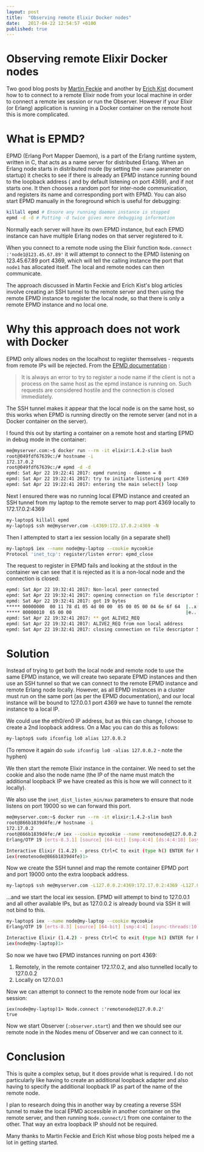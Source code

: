 ```yaml
---
layout: post
title:  "Observing remote Elixir Docker nodes"
date:   2017-04-22 12:54:57 +0100
published: true
---
```


# Observing remote Elixir Docker nodes

Two good blog posts by [Martin Feckie](http://mfeckie.github.io/Remote-Profiling-Elixir-Over-SSH/) and another by [Erich Kist](http://blog.plataformatec.com.br/2016/05/tracing-and-observing-your-remote-node/) document how to to connect to a remote Elixir node from your local machine in order to connect a remote iex session or run the Observer.  However if your Elixir (or Erlang) application is running in a Docker container on the remote host this is more complicated.

# What is EPMD?

EPMD (Erlang Port Mapper Daemon), is a part of the Erlang runtime system, written in C, that acts as a name server for distributed Erlang. When an Erlang node starts in distributed mode (by setting the `-name` parameter on startup) it checks to see if there is already an EPMD instance running bound to the loopback address ( and by default listening on port 4369), and if not starts one.  It then chooses a random port for inter-node communication, and registers its name and corresponding port with EPMD.  You can also start EPMD manually in the foreground which is useful for debugging:

```bash
killall epmd # Ensure any running daemon instance is stopped
epmd -d -d # Putting -d twice gives more debugging information
```

Normally each server will have its own EPMD instance, but each EPMD instance can have multiple Erlang nodes on that server registered to it.

When you connect to a remote node using the Elixir function `Node.connect :'node1@123.45.67.89'` it will attempt to connect to the EPMD listening on 123.45.67.89 port 4369, which will tell the calling instance the port that `node1` has allocated itself.  The local and remote nodes can then communicate.

The approach discussed in Martin Feckie and Erich Kist's blog articles involve creating an SSH tunnel to the remote server and then using the remote EPMD instance to register the local node, so that there is only a remote EPMD instance and no local one.

# Why this approach does not work with Docker

EPMD only allows nodes on the localhost to register themselves - requests from remote IPs will be rejected.  From the [EPMD documentation](http://erlang.org/doc/man/epmd.html) :

> It is always an error to try to register a node name if the client is not a process on the same host as the epmd
> instance is running on. Such requests are considered hostile and the connection is closed immediately.

The SSH tunnel makes it appear that the local node is on the same host, so this works when EPMD is running directly on the remote server (and not in a Docker container on the server).

I found this out by starting a container on a remote host and starting EPMD in debug mode in the container:

```bash
me@myserver.com:~$ docker run --rm -it elixir:1.4.2-slim bash
root@049fdf67639c:/# hostname -i
172.17.0.2
root@049fdf67639c:/# epmd -d -d
epmd: Sat Apr 22 19:22:41 2017: epmd running - daemon = 0
epmd: Sat Apr 22 19:22:41 2017: try to initiate listening port 4369
epmd: Sat Apr 22 19:22:41 2017: entering the main select() loop
```

Next I ensured there was no running local EPMD instance and created an SSH tunnel from my laptop to the remote server to map port 4369 locally to 172.17.0.2:4369
```bash
my-laptop$ killall epmd
my-laptop$ ssh me@myserver.com -L4369:172.17.0.2:4369 -N
```
Then I attempted to start a iex session locally (in a separate shell)
```bash
my-laptop$ iex --name node@my-laptop --cookie mycookie
Protocol 'inet_tcp': register/listen error: epmd_close
```

The request to register in EPMD fails and looking at the stdout in the container we can see that it is rejected as it is a non-local node and the connection is closed:
```bash
epmd: Sat Apr 22 19:32:41 2017: Non-local peer connected
epmd: Sat Apr 22 19:32:41 2017: opening connection on file descriptor 5
epmd: Sat Apr 22 19:32:41 2017: got 19 bytes
***** 00000000  00 11 78 d1 05 4d 00 00  05 00 05 00 04 6e 6f 64  |..x..M.......nod|
***** 00000010  65 00 00                                          |e..|
epmd: Sat Apr 22 19:32:41 2017: ** got ALIVE2_REQ
epmd: Sat Apr 22 19:32:41 2017: ALIVE2_REQ from non local address
epmd: Sat Apr 22 19:32:41 2017: closing connection on file descriptor 5
```

# Solution

Instead of trying to get both the local node and remote node to use the same EPMD instance, we will create two separate EPMD instances and then use an SSH tunnel so that we can connect to the remote EPMD instance and remote Erlang node locally.  However, as all EPMD instances in a cluster must run on the same port (as per the EPMD documentation), and our local instance will be bound to 127.0.0.1 port 4369 we have to tunnel the remote instance to a local IP.

We could use the eth0/en0 IP address, but as this can change, I choose to create a 2nd loopback address.  On a Mac you can do this as follows:
```bash
my-laptop$ sudo ifconfig lo0 alias 127.0.0.2
```
(To remove it again do `sudo ifconfig lo0 -alias 127.0.0.2`  - note the hyphen)

We then start the remote Elixir instance in the container.  We need to set the cookie and also the node name (the IP of the name must match the additional loopback IP we have created as this is how we will connect to it locally).

We also use the `inet_dist_listen_min/max` parameters to ensure that node listens on port 19000 so we can forward this port.

```bash
me@myserver.com:~$ docker run --rm -it elixir:1.4.2-slim bash
root@866b1839d4fe:/# hostname -i
172.17.0.2
root@866b1839d4fe:/# iex --cookie mycookie --name remotenode@127.0.0.2 --erl "-kernel inet_dist_listen_min 19000 inet_dist_listen_max 19000"
Erlang/OTP 19 [erts-8.3.1] [source] [64-bit] [smp:4:4] [ds:4:4:10] [async-threads:10] [hipe] [kernel-poll:false]

Interactive Elixir (1.4.2) - press Ctrl+C to exit (type h() ENTER for help)
iex(remotenode@866b1839d4fe)1>
```

Now we create the SSH tunnel and map the remote container EPMD port and port 19000 onto the extra loopback address.
```bash
my-laptop$ ssh me@myserver.com -L127.0.0.2:4369:172.17.0.2:4369 -L127.0.0.2:19000:172.17.0.2:19000 -N
```

...and we start the local iex session.  EPMD will attempt to bind to 127.0.0.1 and all other available IPs, but as 127.0.0.2 is already bound via SSH it will not bind to this.
```bash
my-laptop$ iex --name node@my-laptop --cookie mycookie
Erlang/OTP 19 [erts-8.3] [source] [64-bit] [smp:4:4] [async-threads:10] [hipe] [kernel-poll:false] [dtrace]

Interactive Elixir (1.4.2) - press Ctrl+C to exit (type h() ENTER for help)
iex(node@my-laptop)1>
```

So now we have two EPMD instances running on port 4369:
1. Remotely, in the remote container 172.17.0.2, and also tunnelled locally to 127.0.0.2
2. Locally on 127.0.0.1

Now we can attempt to connect to the remote node from our local iex session:
```
iex(node@my-laptop)1> Node.connect :'remotenode@127.0.0.2'
true
```

Now we start Observer (`:observer.start`) and then we should see our remote node in the Nodes menu of Observer and we can connect to it.

# Conclusion

This is quite a complex setup, but it does provide what is required. I do not particularly like having to create an additional loopback adapter and also having to specify the additional loopback IP as part of the name of the remote node.

I plan to research doing this in another way by creating a reverse SSH tunnel to make the local EPMD accessible in another container on the remote server, and then running `Node.connect/1` from one container to the other.  That way an extra loopback IP should not be required.

Many thanks to Martin Feckie and Erich Kist whose blog posts helped me a lot in getting started.
